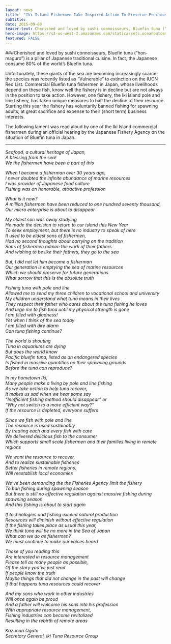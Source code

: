 ```yaml
---
layout: news
title:  "Iki Island Fishermen Take Inspired Action To Preserve Precious Bluefin Tuna"
subtitle: 
date: 2015-09-09
teaser-text: Cherished and loved by sushi connoisseurs, Bluefin tuna (“hon-maguro”) is a pillar of Japanese traditional cuisine.
hero-image: https://s3-us-west-2.amazonaws.com/staticassets.oceanoutcomes.org/news+and+analysis/hero+images/iki-island-bluefin-tuna-hero.jpg
featured: FALSE
---
```

###Cherished and loved by sushi connoisseurs, Bluefin tuna (“hon-maguro”) is a pillar of Japanese traditional cuisine. In fact, the Japanese consume 80% of the world’s Bluefin tuna. 

Unfortunately, these giants of the sea are becoming increasingly scarce; the species was recently listed as “Vulnerable” to extinction on the IUCN Red List. Commercial Bluefin tuna fishermen in Japan, whose livelihoods depend on these fish, know well the fishery is in decline but are not always in the position to take action. However, one fishery, the Iki Island pole and line fishery, has taken unique measures to halt the decline of their resource. Starting this year the fishery has voluntarily banned fishing for spawning adults, at great sacrifice and expense to their (short term) business interests.

The following lament was read aloud by one of the Iki Island commercial fishermen during an official hearing by the Japanese Fishery Agency on the situation of Bluefin tuna in Japan.
_____
*Seafood, a cultural heritage of Japan,*  
*A blessing from the sea!*  
*We the fishermen have been a part of this*  
 
*When I became a fisherman over 30 years ago,*  
*I never doubted the infinite abundance of marine resources*  
*I was provider of Japanese food culture*  
*Fishing was an honorable, attractive profession*  
 
*What is it now?*  
*A million fishermen have been reduced to one hundred seventy thousand,*  
*Our micro enterprise is about to disappear*  
 
*My eldest son was away studying*  
*He made the decision to return to our island this New Year*  
*To seek employment, but there is no industry to speak of here*  
*It used to be eldest sons of fishermen,*  
*Had no second thoughts about carrying on the tradition*  
*Sons of fishermen admire the work of their fathers*  
*And wishing to be like their fathers, they go to the sea*  

*But, I did not let him become a fisherman*  
*Our generation is emptying the sea of marine resources*  
*Which we should preserve for future generations*  
*What sorrow that this is the absolute truth*  
 
*Fishing tuna with pole and line*  
*Allowed me to send my three children to vocational school and university*  
*My children understand what tuna means in their lives*  
*They respect their father who cares about the tuna fishing he loves*  
*And urge me to fish tuna until my physical strength is gone*  
*I am filled with gladness!*  
*Yet when I think of the sea today*  
*I am filled with dire alarm*  
*Can tuna fishing continue?*  
 
*The world is shouting*  
*Tuna in aquariums are dying*  
*But does the world know*  
*Pacific bluefin tuna, listed as an endangered species*  
*Is fished in massive quantities on their spawning grounds*  
*Before the tuna can reproduce?*  
 
*In my hometown Iki,*  
*Many people make a living by pole and line fishing*  
*As we take action to help tuna recover,*  
*It makes us sad when we hear some say*  
*“Inefficient fishing method should disappear” or*  
*“Why not switch to a more efficient way?”*  
*If the resource is depleted, everyone suffers*  
 
*Since we fish with pole and line*  
*The resource is used sustainably*  
*By treating each and every fish with care*  
*We delivered delicious fish to the consumer*  
*Which supports small scale fishermen and their families living in remote regions*  
 
*We want the resource to recover,*  
*And to realize sustainable fisheries*  
*Better fisheries in remote regions,*  
*Will reestablish local economies*  
 
*We’ve been demanding the the Fisheries Agency limit the fishery*  
*To ban fishing during spawning season*  
*But there is still no effective regulation against massive fishing during spawning season*  
*And this fishing is about to start again*  

*If technologies and fishing exceed natural production*  
*Resources will diminish without effective regulation*  
*If the fishing takes place as usual this year,*  
*We think tuna will be no more in the Sea of Japan*  
*What can we do as fishermen?*  
*We must continue to make our voices heard*  
 
*Those of you reading this*  
*Are interested in resource management*  
*Please tell as many people as possible,*  
*Of the story you’ve just read*  
*If people know the truth*  
*Maybe things that did not change in the past will change*  
*If that happens tuna resources could recover*  

*And my sons who work in other industries*  
*Will once again be proud*  
*And a father will welcome his sons into his profession*  
*With appropriate resource management,*  
*Fishing industries can become revitalized*  
*Resulting in the rebirth of remote areas*  

*Kazunari Ogata*  
*Secretary General, Iki Tuna Resource Group*
